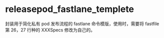 # releasepod_fastlane_templete

封装用于简化私有 pod 发布流程的 fastlane 命令模版，使用时，需要将 fastfile 第 26，27 行种的 XXXSpecs 修改为自己的。


